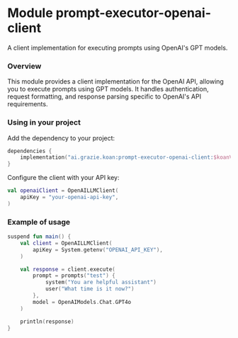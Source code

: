 # Module prompt-executor-openai-client

A client implementation for executing prompts using OpenAI's GPT models.

### Overview

This module provides a client implementation for the OpenAI API, allowing you to execute prompts using GPT models. It handles authentication, request formatting, and response parsing specific to OpenAI's API requirements.

### Using in your project

Add the dependency to your project:

```kotlin
dependencies {
    implementation("ai.grazie.koan:prompt-executor-openai-client:$koanVersion")
}
```

Configure the client with your API key:

```kotlin
val openaiClient = OpenAILLMClient(
    apiKey = "your-openai-api-key",
)
```

### Example of usage

```kotlin
suspend fun main() {
    val client = OpenAILLMClient(
        apiKey = System.getenv("OPENAI_API_KEY"),
    )

    val response = client.execute(
        prompt = prompts("test") {
            system("You are helpful assistant")
            user("What time is it now?")
        },
        model = OpenAIModels.Chat.GPT4o
    )

    println(response)
}
```
